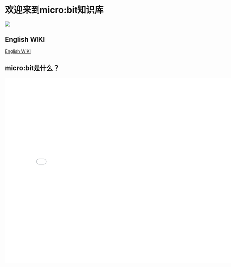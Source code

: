 # 欢迎来到micro:bit知识库

![](https://i.imgur.com/LTOqQvh.jpg)

## English WIKI
[English WIKI](https://www.elecfreaks.com/learn-en/)

## micro:bit是什么？

<iframe src="//player.bilibili.com/player.html?aid=29828301&cid=51931009&page=1" scrolling="no" border="0" frameborder="no" framespacing="0" allowfullscreen="true" width="800px" height="600px"> </iframe>
